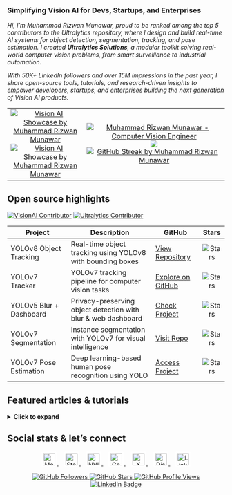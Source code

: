 ### Simplifying Vision AI for Devs, Startups, and Enterprises

_Hi, I’m Muhammad Rizwan Munawar, proud to be ranked among the top 5 contributors to the Ultralytics repository, where I design and build real-time AI systems for object detection, segmentation, tracking, and pose estimation. I created _**Ultralytics Solutions**_, a modular toolkit solving real-world computer vision problems, from smart surveillance to industrial automation._

_With 50K+ LinkedIn followers and over 15M impressions in the past year, I share open-source tools, tutorials, and research-driven insights to empower developers, startups, and enterprises building the next generation of Vision AI products._

<table width="100%" align="center">
  <tr>
    <td align="center" width="35%">
      <a href="https://visionusecases.com" target="_blank">
        <img src="https://media1.giphy.com/media/v1.Y2lkPTc5MGI3NjExOWEyam1jeDZnbGxyNDBicDZzOTJxYWQxZDdkZXE3M3JzMDgzdDVucSZlcD12MV9pbnRlcm5hbF9naWZfYnlfaWQmY3Q9Zw/78XCFBGOlS6keY1Bil/giphy.gif" alt="Vision AI Showcase by Muhammad Rizwan Munawar"/>
      </a>
      <a href="https://visionusecases.com targe="_blank">
        <img src="https://media3.giphy.com/media/v1.Y2lkPTc5MGI3NjExeWt3eTloMmFlaWU5bjNjN2JyY2F1ZHlwdTk4bXhyaWd2aXp1OXpodiZlcD12MV9pbnRlcm5hbF9naWZfYnlfaWQmY3Q9Zw/G2cpDFcKzAPMScb0MC/giphy.gif" alt="Vision AI Showcase by Muhammad Rizwan Munawar"/>
      </a>
    </td>
    <td align="center" width="65%">
      <a href="https://visionusecases.com" target="_blank">
        <img src="https://readme-typing-svg.herokuapp.com?font=Fira+Code&weight=600&size=24&duration=3000&pause=1000&color=dd00ba&center=true&width=440&lines=Computer+vision+engineer;Ultralytics+contributor;Open+source+Work;Technical+writer;Vision+language+models+(vlms);AI+educator+%26+mentor;VisionAI+consultant;Tech+community+builder+%F0%9F%8C%90" alt="Muhammad Rizwan Munawar - Computer Vision Engineer" />
      </a>
      <a href="https://github.com/RizwanMunawar">
        <img src="https://github-readme-activity-graph.vercel.app/graph?username=RizwanMunawar&bg_color=ffffff&color=dd00ba&line=dd00ba&point=111f68&area=true&hide_border=true"/>
        <img src="https://streak-stats.demolab.com?user=RizwanMunawar&theme=transparent&hide_border=true" alt="GitHub Streak by Muhammad Rizwan Munawar"/> <!---theme=cyber-streakglow---!>
      </a>
    </td>
  </tr>
</table>


## Open source highlights

[![VisionAI Contributor](https://img.shields.io/badge/VisionAI-Contributor-green)](https://visionusecases.com)
[![Ultralytics Contributor](https://img.shields.io/badge/Top_Contributor-Ultralytics-blue)](https://github.com/ultralytics/ultralytics/graphs/contributors)

| Project | Description | GitHub | Stars |
|--------|-------------|--------|:-----:|
| YOLOv8 Object Tracking | Real-time object tracking using YOLOv8 with bounding boxes | [View Repository](https://github.com/RizwanMunawar/yolov8-object-tracking) | ![Stars](https://img.shields.io/github/stars/RizwanMunawar/yolov8-object-tracking?style=social) |
| YOLOv7 Tracker | YOLOv7 tracking pipeline for computer vision tasks | [Explore on GitHub](https://github.com/RizwanMunawar/yolov7-object-tracking) | ![Stars](https://img.shields.io/github/stars/RizwanMunawar/yolov7-object-tracking?style=social) |
| YOLOv5 Blur + Dashboard | Privacy-preserving object detection with blur & web dashboard | [Check Project](https://github.com/RizwanMunawar/yolov5-object-tracking) | ![Stars](https://img.shields.io/github/stars/RizwanMunawar/yolov5-object-tracking?style=social) |
| YOLOv7 Segmentation | Instance segmentation with YOLOv7 for visual intelligence | [Visit Repo](https://github.com/RizwanMunawar/yolov7-segmentation) | ![Stars](https://img.shields.io/github/stars/RizwanMunawar/yolov7-segmentation?style=social) |
| YOLOv7 Pose Estimation | Deep learning-based human pose recognition using YOLO | [Access Project](https://github.com/RizwanMunawar/yolov7-pose-estimation) | ![Stars](https://img.shields.io/github/stars/RizwanMunawar/yolov7-pose-estimation?style=social) |

## Featured articles & tutorials
<details>
  <summary><b>Click to expand</b></summary>
  
| Title | Link | Date |
|-------|------|------|
| YOLO11 Object Detection & Segmentation | [Read on Medium](https://muhammadrizwanmunawar.medium.com/ultralytics-yolo11-object-detection-and-instance-segmentation-88ef0239a811) | ![Date](https://img.shields.io/badge/Published-2024--10--27-yellow) |
| YOLO11 Real-Time Tracking in TrackZone | [Read](https://medium.com/p/c0fdda4c5720) | ![Date](https://img.shields.io/badge/Published-2024--12--22-purple) |
| Smart Parking with YOLO11 | [Read](https://muhammadrizwanmunawar.medium.com/parking-management-using-ultralytics-yolo11-fba4c6bc62bc) | ![Date](https://img.shields.io/badge/Published-2024--11--10-orange) |
| Workout Monitoring using YOLO11 | [Read](https://muhammadrizwanmunawar.medium.com/how-to-monitor-your-workouts-using-ultralytics-yolo11-375d8e8bb250) | ![Date](https://img.shields.io/badge/Published-2024--11--19-magenta) |
| Monetizing Vision AI Projects | [Read](https://muhammadrizwanmunawar.medium.com/my-️computer-vision-hobby-projects-that-yielded-earnings-7923c9b9eead) | ![Date](https://img.shields.io/badge/Published-2023--09--10-navy) |
| Top Resources to Learn CV in 2023 | [Read](https://muhammadrizwanmunawar.medium.com/best-resources-to-learn-computer-vision-311352ed0833) | ![Date](https://img.shields.io/badge/Published-2023--06--30-cyan) |
| Roadmap for Vision AI Careers | [Read](https://medium.com/augmented-startups/roadmap-for-computer-vision-engineer-45167b94518c) | ![Date](https://img.shields.io/badge/Published-2022--08--07-lightyellow) |

#### Research & community contributions

| Title | Link | Date |
|-------|------|------|
| Pallet Racking Inspections (MDPI) | [Read Paper](https://www.mdpi.com/1424-8220/22/18/6927) | ![Date](https://img.shields.io/badge/Published-2022--09--13-aqua) |
| Diabetic Retinopathy – Exudate Detection (IEEE) | [Read Paper](https://ieeexplore.ieee.org/document/9885192) | ![Date](https://img.shields.io/badge/Published-2022--09--12-gray) |
| Rice Leaf Defect Detection (MDPI) | [Read Paper](https://www.mdpi.com/2304-8158/11/23/3914) | ![Date](https://img.shields.io/badge/Published-2022--12--04-citron) |
| Comparative Study of YOLO Models | [Read Study](https://aircconline.com/csit/papers/vol12/csit121602.pdf) | ![Date](https://img.shields.io/badge/Published-2022--09--24-gray) |
| Explainable AI for Drug Sensitivity (IEEE) | [Read Paper](https://ieeexplore.ieee.org/document/9922931) | ![Date](https://img.shields.io/badge/Published-2022--09--23-green) |
| Training YOLOv8 on Custom Data | [Read Guide](https://medium.com/augmented-startups/train-yolov8-on-custom-data-6d28cd348262) | ![Date](https://img.shields.io/badge/Published-2022--09--23-dodgerblue) |
| Speed Up Annotation Process | [Read Tutorial](https://muhammadrizwanmunawar.medium.com/speed-up-data-labeling-process-88e798c91353) | ![Date](https://img.shields.io/badge/Published-2022--10--16-magenta) |
| Becoming a CV Engineer – Ultralytics Blog | [Read Feature](https://www.ultralytics.com/blog/becoming-a-computer-vision-engineer) | ![Date](https://img.shields.io/badge/Published-2022--11--15-pink) |
</details>

## Social stats & let’s connect

<p align="center">
  <a href="https://medium.com/@muhammadrizwanmunawar" title="Muhammad Rizwan Munawar on Medium">
    <img src="https://cdn.jsdelivr.net/npm/simple-icons@latest/icons/medium.svg" width="28" alt="Medium logo for Muhammad Rizwan Munawar" style="border-radius: 12%; background:#fff; padding:4px;" />
  </a>&nbsp;&nbsp;
  <a href="https://stackoverflow.com/users/13109683/muhammad-rizwan-munawar" title="Muhammad Rizwan Munawar on Stack Overflow">
    <img src="https://cdn.jsdelivr.net/npm/simple-icons@latest/icons/stackoverflow.svg" width="28" alt="Stack Overflow logo for Muhammad Rizwan Munawar" style="border-radius: 12%; background:#fff; padding:4px;" />
  </a>&nbsp;&nbsp;
  <a href="https://forums.developer.nvidia.com/u/muhammadrizwanmunawar" title="Muhammad Rizwan Munawar on NVIDIA Developer Forum">
    <img src="https://cdn.jsdelivr.net/npm/simple-icons@latest/icons/nvidia.svg" width="28" alt="NVIDIA Developer logo for Muhammad Rizwan Munawar" style="border-radius: 12%; background:#fff; padding:4px;" />
  </a>&nbsp;&nbsp;
  <a href="https://scholar.google.com/citations?user=r3hkNdoAAAAJ" title="Muhammad Rizwan Munawar on Google Scholar">
    <img src="https://cdn.jsdelivr.net/npm/simple-icons@latest/icons/google.svg" width="28" alt="Google Scholar logo for Muhammad Rizwan Munawar" style="border-radius: 12%; background:#fff; padding:4px;" />
  </a>&nbsp;&nbsp;
  <a href="https://x.com/muhammdrizwanmr" title="Muhammad Rizwan Munawar on Twitter / X">
    <img src="https://cdn.jsdelivr.net/npm/simple-icons@latest/icons/x.svg" width="28" alt="X (Twitter) logo for Muhammad Rizwan Munawar" style="border-radius: 12%; background:#fff; padding:4px;" />
  </a>&nbsp;&nbsp;
  <a href="https://community.ultralytics.com/u/muhammadrizwanm" title="Ultralytics Community">
    <img src="https://cdn.jsdelivr.net/npm/simple-icons@latest/icons/discord.svg" width="28" alt="Discord (Ultralytics Community) logo for Muhammad Rizwan Munawar" style="border-radius: 12%; background:#fff; padding:4px;" />
  </a>&nbsp;&nbsp;
  <a href="https://www.linkedin.com/in/muhammadrizwanmunawar" title="Muhammad Rizwan Munawar on LinkedIn">
    <img src="https://cdn.jsdelivr.net/npm/simple-icons@latest/icons/linkedin.svg" width="28" alt="LinkedIn logo for Muhammad Rizwan Munawar" style="border-radius: 12%; background:#fff; padding:4px;" />
  </a>
</p>

<div align="center">
  <a href="https://github.com/RizwanMunawar" target="_blank">
    <img src="https://img.shields.io/github/followers/RizwanMunawar?label=GitHub+Followers&style=flat-square&logo=github" alt="GitHub Followers" />
  </a>
  <a href="https://github.com/RizwanMunawar?tab=repositories" target="_blank">
    <img src="https://img.shields.io/github/stars/RizwanMunawar?label=Stars&style=flat-square&logo=github" alt="GitHub Stars" />
  </a>
  <a href="https://github.com/RizwanMunawar" target="_blank">
    <img src="https://komarev.com/ghpvc/?username=RizwanMunawar&label=Views&color=blueviolet&style=flat-square" alt="GitHub Profile Views" />
  </a>
  <a href="https://www.linkedin.com/in/muhammadrizwanmunawar" target="_blank">
    <img src="https://img.shields.io/badge/LinkedIn-50K_Followers_15M%2B_Impressions-%230A66C2?style=flat-square&logo=linkedin&logoColor=white" alt="LinkedIn Badge" />
  </a>
</div>
